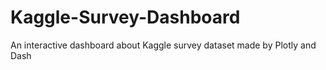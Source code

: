# Kaggle-Survey-Dashboard
An interactive dashboard about Kaggle survey dataset made by Plotly and Dash
